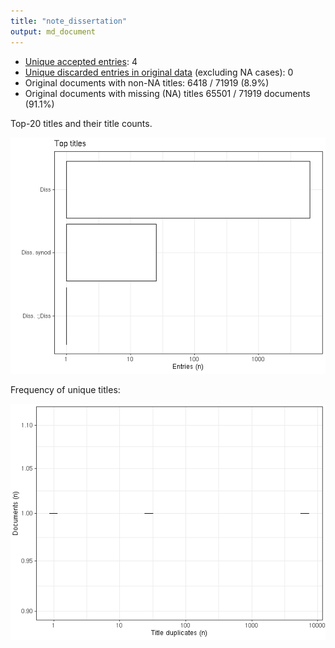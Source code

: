 ```yaml
---
title: "note_dissertation"
output: md_document
---
```





* [Unique accepted entries](output.tables/note_dissertation_accepted.csv): 4
* [Unique discarded entries in original data](output.tables/note_dissertation_discarded.csv) (excluding NA cases): 0
* Original documents with non-NA titles: 6418 / 71919 (8.9%)
* Original documents with missing (NA) titles 65501 / 71919 documents (91.1%)
 
 Top-20 titles and their title counts.
 
![plot of chunk summarytitle](figure/rmd_note_dissertation_summarytitle-1.png)

Frequency of unique titles:
  
![plot of chunk uniquetitles](figure/rmd_note_dissertation_uniquetitles-1.png)
